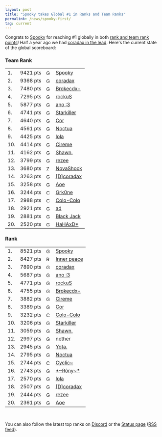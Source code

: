 ```yaml
---
layout: post
title: "Spooky takes Global #1 in Ranks and Team Ranks"
permalink: /news/spooky-first/
tag: current
---
```

Congrats to [Spooky](https://ddnet.org/players/Spooky) for reaching #1 globally in both [rank and team rank points](https://ddnet.org/ranks/)! Half a year ago we had [coradax in the lead](https://ddnet.org/news/coradax-takes-top-rank/). Here's the current state of the global scoreboard:
<div class="block2 ladder">
<h3>Team Rank</h3>
<table class="tight">
<tbody><tr>
  <td class="rankglobal">1.</td><td class="points">9421 pts</td><td class="flag"><img src="/countryflags/GER.png" alt="GER" height="15"></td><td><a href="/players/Spooky/">Spooky</a></td></tr><tr>
  <td class="rankglobal">2.</td><td class="points">9368 pts</td><td class="flag"><img src="/countryflags/GER.png" alt="GER" height="15"></td><td><a href="/players/coradax/">coradax</a></td></tr><tr>
  <td class="rankglobal">3.</td><td class="points">7480 pts</td><td class="flag"><img src="/countryflags/GER.png" alt="GER" height="15"></td><td><a href="/players/Brokecdx-45-/">Brokecdx-</a></td></tr><tr>
  <td class="rankglobal">4.</td><td class="points">7295 pts</td><td class="flag"><img src="/countryflags/GER.png" alt="GER" height="15"></td><td><a href="/players/rockuS/">rockuS</a></td></tr><tr>
  <td class="rankglobal">5.</td><td class="points">5877 pts</td><td class="flag"><img src="/countryflags/GER.png" alt="GER" height="15"></td><td><a href="/players/ano-32--58-3/">ano :3</a></td></tr><tr>
  <td class="rankglobal">6.</td><td class="points">4741 pts</td><td class="flag"><img src="/countryflags/GER.png" alt="GER" height="15"></td><td><a href="/players/Starkiller/">Starkiller</a></td></tr><tr>
  <td class="rankglobal">7.</td><td class="points">4640 pts</td><td class="flag"><img src="/countryflags/GER.png" alt="GER" height="15"></td><td><a href="/players/Cor/">Cor</a></td></tr><tr>
  <td class="rankglobal">8.</td><td class="points">4561 pts</td><td class="flag"><img src="/countryflags/GER.png" alt="GER" height="15"></td><td><a href="/players/Noctua/">Noctua</a></td></tr><tr>
  <td class="rankglobal">9.</td><td class="points">4425 pts</td><td class="flag"><img src="/countryflags/GER.png" alt="GER" height="15"></td><td><a href="/players/lola/">lola</a></td></tr><tr>
  <td class="rankglobal">10.</td><td class="points">4414 pts</td><td class="flag"><img src="/countryflags/GER.png" alt="GER" height="15"></td><td><a href="/players/Cireme/">Cireme</a></td></tr><tr>
  <td class="rankglobal">11.</td><td class="points">4162 pts</td><td class="flag"><img src="/countryflags/GER.png" alt="GER" height="15"></td><td><a href="/players/Shawn-46-/">Shawn.</a></td></tr><tr>
  <td class="rankglobal">12.</td><td class="points">3799 pts</td><td class="flag"><img src="/countryflags/GER.png" alt="GER" height="15"></td><td><a href="/players/rezee/">rezee</a></td></tr><tr>
  <td class="rankglobal">13.</td><td class="points">3680 pts</td><td class="flag"><img src="/countryflags/ZAF.png" alt="ZAF" height="15"></td><td><a href="/players/NovaShock/">NovaShock</a></td></tr><tr>
  <td class="rankglobal">14.</td><td class="points">3263 pts</td><td class="flag"><img src="/countryflags/GER.png" alt="GER" height="15"></td><td><a href="/players/-91-D-93-coradax/">[D]coradax</a></td></tr><tr>
  <td class="rankglobal">15.</td><td class="points">3258 pts</td><td class="flag"><img src="/countryflags/GER.png" alt="GER" height="15"></td><td><a href="/players/Aoe/">Aoe</a></td></tr><tr>
  <td class="rankglobal">16.</td><td class="points">3244 pts</td><td class="flag"><img src="/countryflags/CHL.png" alt="CHL" height="15"></td><td><a href="/players/Grk0ne/">Grk0ne</a></td></tr><tr>
  <td class="rankglobal">17.</td><td class="points">2988 pts</td><td class="flag"><img src="/countryflags/CHL.png" alt="CHL" height="15"></td><td><a href="/players/Colo-45-Colo/">Colo-Colo</a></td></tr><tr>
  <td class="rankglobal">18.</td><td class="points">2921 pts</td><td class="flag"><img src="/countryflags/GER.png" alt="GER" height="15"></td><td><a href="/players/ad/">ad</a></td></tr><tr>
  <td class="rankglobal">19.</td><td class="points">2881 pts</td><td class="flag"><img src="/countryflags/GER.png" alt="GER" height="15"></td><td><a href="/players/Black-32-Jack/">Black Jack</a></td></tr><tr>
  <td class="rankglobal">20.</td><td class="points">2520 pts</td><td class="flag"><img src="/countryflags/GER.png" alt="GER" height="15"></td><td><a href="/players/HaHAxD-42-/">HaHAxD*</a></td></tr><tr class="allPoints" style="display: none">
  </tr></tbody></table></div>
<div class="block2 ladder"><h3>Rank</h3>
<table class="tight">
<tbody><tr>
  <td class="rankglobal">1.</td><td class="points">8521 pts</td><td class="flag"><img src="/countryflags/GER.png" alt="GER" height="15"></td><td><a href="/players/Spooky/">Spooky</a></td></tr><tr>
  <td class="rankglobal">2.</td><td class="points">8427 pts</td><td class="flag"><img src="/countryflags/RUS.png" alt="RUS" height="15"></td><td><a href="/players/Inner-32-peace/">Inner peace</a></td></tr><tr>
  <td class="rankglobal">3.</td><td class="points">7890 pts</td><td class="flag"><img src="/countryflags/GER.png" alt="GER" height="15"></td><td><a href="/players/coradax/">coradax</a></td></tr><tr>
  <td class="rankglobal">4.</td><td class="points">5687 pts</td><td class="flag"><img src="/countryflags/GER.png" alt="GER" height="15"></td><td><a href="/players/ano-32--58-3/">ano :3</a></td></tr><tr>
  <td class="rankglobal">5.</td><td class="points">4771 pts</td><td class="flag"><img src="/countryflags/GER.png" alt="GER" height="15"></td><td><a href="/players/rockuS/">rockuS</a></td></tr><tr>
  <td class="rankglobal">6.</td><td class="points">4755 pts</td><td class="flag"><img src="/countryflags/GER.png" alt="GER" height="15"></td><td><a href="/players/Brokecdx-45-/">Brokecdx-</a></td></tr><tr>
  <td class="rankglobal">7.</td><td class="points">3882 pts</td><td class="flag"><img src="/countryflags/GER.png" alt="GER" height="15"></td><td><a href="/players/Cireme/">Cireme</a></td></tr><tr>
  <td class="rankglobal">8.</td><td class="points">3389 pts</td><td class="flag"><img src="/countryflags/GER.png" alt="GER" height="15"></td><td><a href="/players/Cor/">Cor</a></td></tr><tr>
  <td class="rankglobal">9.</td><td class="points">3232 pts</td><td class="flag"><img src="/countryflags/CHL.png" alt="CHL" height="15"></td><td><a href="/players/Colo-45-Colo/">Colo-Colo</a></td></tr><tr>
  <td class="rankglobal">10.</td><td class="points">3206 pts</td><td class="flag"><img src="/countryflags/GER.png" alt="GER" height="15"></td><td><a href="/players/Starkiller/">Starkiller</a></td></tr><tr>
  <td class="rankglobal">11.</td><td class="points">3059 pts</td><td class="flag"><img src="/countryflags/GER.png" alt="GER" height="15"></td><td><a href="/players/Shawn-46-/">Shawn.</a></td></tr><tr>
  <td class="rankglobal">12.</td><td class="points">2997 pts</td><td class="flag"><img src="/countryflags/GER.png" alt="GER" height="15"></td><td><a href="/players/nether/">nether</a></td></tr><tr>
  <td class="rankglobal">13.</td><td class="points">2945 pts</td><td class="flag"><img src="/countryflags/GER.png" alt="GER" height="15"></td><td><a href="/players/Yota-46-/">Yota.</a></td></tr><tr>
  <td class="rankglobal">14.</td><td class="points">2795 pts</td><td class="flag"><img src="/countryflags/GER.png" alt="GER" height="15"></td><td><a href="/players/Noctua/">Noctua</a></td></tr><tr>
  <td class="rankglobal">15.</td><td class="points">2744 pts</td><td class="flag"><img src="/countryflags/CHL.png" alt="CHL" height="15"></td><td><a href="/players/Cyclic~/">Cyclic~</a></td></tr><tr>
  <td class="rankglobal">16.</td><td class="points">2743 pts</td><td class="flag"><img src="/countryflags/GER.png" alt="GER" height="15"></td><td><a href="/players/-42-~R-244-ny~-42-/">*~Rôny~*</a></td></tr><tr>
  <td class="rankglobal">17.</td><td class="points">2570 pts</td><td class="flag"><img src="/countryflags/GER.png" alt="GER" height="15"></td><td><a href="/players/lola/">lola</a></td></tr><tr>
  <td class="rankglobal">18.</td><td class="points">2507 pts</td><td class="flag"><img src="/countryflags/GER.png" alt="GER" height="15"></td><td><a href="/players/-91-D-93-coradax/">[D]coradax</a></td></tr><tr>
  <td class="rankglobal">19.</td><td class="points">2444 pts</td><td class="flag"><img src="/countryflags/GER.png" alt="GER" height="15"></td><td><a href="/players/rezee/">rezee</a></td></tr><tr>
  <td class="rankglobal">20.</td><td class="points">2361 pts</td><td class="flag"><img src="/countryflags/GER.png" alt="GER" height="15"></td><td><a href="/players/Aoe/">Aoe</a></td></tr><tr class="allPoints" style="display: none">
  </tr></tbody></table></div>
<br>

You can also follow the latest top ranks on [Discord](https://ddnet.org/discord) or the [Status page](https://ddnet.org/status/) ([RSS feed](https://ddnet.org/status/records/feed/)).
